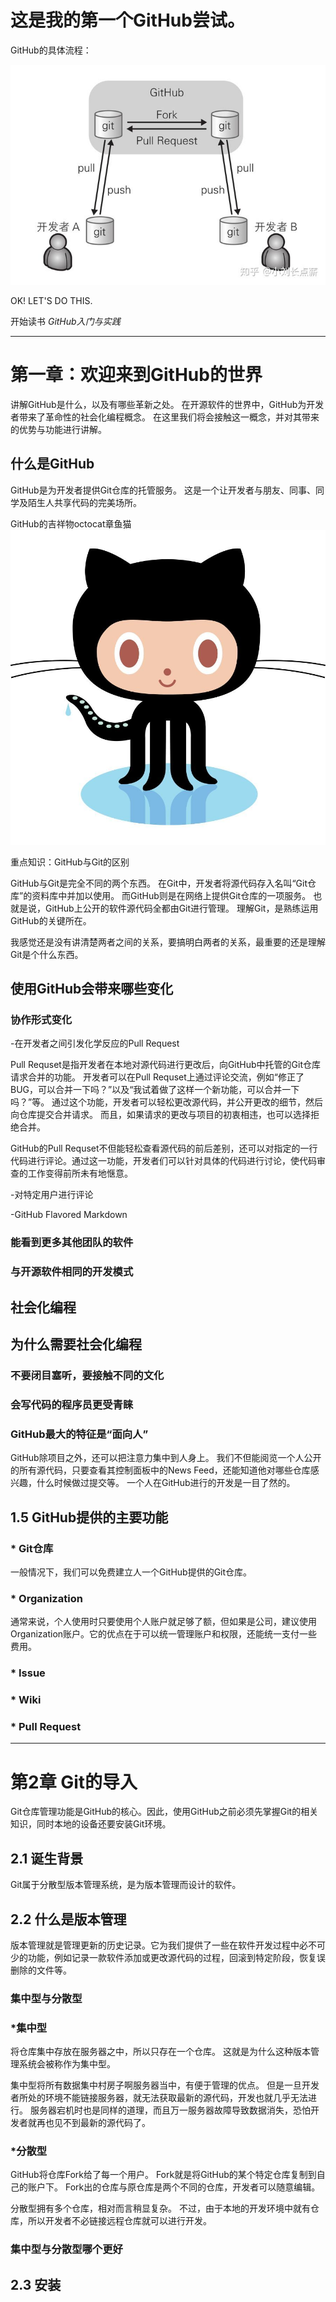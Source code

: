 # 这是我的第一个GitHub尝试。

<!--现在找工作真难啊，我挺难受的，这么多年荒废了。要为未来更好的生活而努力奋斗！
-->

GitHub的具体流程：

![GitHub流程图](v2-adea707dfd625e021a389f2443f6b508_720w.jpg "图片title")

OK! LET'S DO THIS.

开始读书 *GitHub入门与实践*

---

# 第一章：欢迎来到GitHub的世界

讲解GitHub是什么，以及有哪些革新之处。
在开源软件的世界中，GitHub为开发者带来了革命性的社会化编程概念。
在这里我们将会接触这一概念，并对其带来的优势与功能进行讲解。

## 什么是GitHub

GitHub是为开发者提供Git仓库的托管服务。
这是一个让开发者与朋友、同事、同学及陌生人共享代码的完美场所。

GitHub的吉祥物octocat章鱼猫
![GitHub章鱼猫](octocat.jpeg "GitHub章鱼猫")

重点知识：GitHub与Git的区别

GitHub与Git是完全不同的两个东西。
在Git中，开发者将源代码存入名叫“Git仓库”的资料库中并加以使用。
而GitHub则是在网络上提供Git仓库的一项服务。
也就是说，GitHub上公开的软件源代码全都由Git进行管理。
理解Git，是熟练运用GitHub的关键所在。

我感觉还是没有讲清楚两者之间的关系，要搞明白两者的关系，最重要的还是理解Git是个什么东西。

## 使用GitHub会带来哪些变化

### 协作形式变化

-在开发者之间引发化学反应的Pull Request

Pull Requset是指开发者在本地对源代码进行更改后，向GitHub中托管的Git仓库请求合并的功能。
开发者可以在Pull Requset上通过评论交流，例如“修正了BUG，可以合并一下吗？”以及“我试着做了这样一个新功能，可以合并一下吗？”等。
通过这个功能，开发者可以轻松更改源代码，并公开更改的细节，然后向仓库提交合并请求。
而且，如果请求的更改与项目的初衷相违，也可以选择拒绝合并。

GitHub的Pull Requset不但能轻松查看源代码的前后差别，还可以对指定的一行代码进行评论。通过这一功能，开发者们可以针对具体的代码进行讨论，使代码审查的工作变得前所未有地惬意。

-对特定用户进行评论

-GitHub Flavored Markdown

### 能看到更多其他团队的软件

### 与开源软件相同的开发模式

## 社会化编程

## 为什么需要社会化编程

### 不要闭目塞听，要接触不同的文化

### 会写代码的程序员更受青睐

### GitHub最大的特征是“面向人”
GitHub除项目之外，还可以把注意力集中到人身上。
我们不但能阅览一个人公开的所有源代码，只要查看其控制面板中的News Feed，还能知道他对哪些仓库感兴趣，什么时候做过提交等。
一个人在GitHub进行的开发是一目了然的。
## 1.5 GitHub提供的主要功能
### * Git仓库
一般情况下，我们可以免费建立人一个GitHub提供的Git仓库。
### * Organization
通常来说，个人使用时只要使用个人账户就足够了额，但如果是公司，建议使用Organization账户。它的优点在于可以统一管理账户和权限，还能统一支付一些费用。
### * Issue
### * Wiki
### * Pull Request
---
# 第2章 Git的导入
Git仓库管理功能是GitHub的核心。因此，使用GitHub之前必须先掌握Git的相关知识，同时本地的设备还要安装Git环境。
## 2.1 诞生背景
Git属于分散型版本管理系统，是为版本管理而设计的软件。
## 2.2 什么是版本管理
版本管理就是管理更新的历史记录。它为我们提供了一些在软件开发过程中必不可少的功能，例如记录一款软件添加或更改源代码的过程，回滚到特定阶段，恢复误删除的文件等。
### 集中型与分散型
### *集中型
将仓库集中存放在服务器之中，所以只存在一个仓库。
这就是为什么这种版本管理系统会被称作为集中型。

集中型将所有数据集中村房子啊服务器当中，有便于管理的优点。
但是一旦开发者所处的环境不能链接服务器，就无法获取最新的源代码，开发也就几乎无法进行。
服务器宕机时也是同样的道理，而且万一服务器故障导致数据消失，恐怕开发者就再也见不到最新的源代码了。
### *分散型
GitHub将仓库Fork给了每一个用户。
Fork就是将GitHub的某个特定仓库复制到自己的账户下。
Fork出的仓库与原仓库是两个不同的仓库，开发者可以随意编辑。

分散型拥有多个仓库，相对而言稍显复杂。
不过，由于本地的开发环境中就有仓库，所以开发者不必链接远程仓库就可以进行开发。

### 集中型与分散型哪个更好

## 2.3 安装
